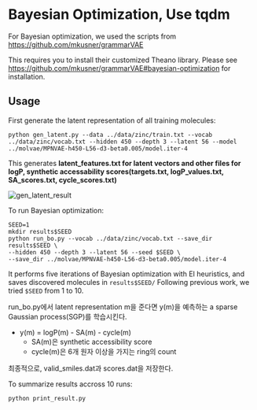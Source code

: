# Bayesian Optimization, Use tqdm

For Bayesian optimization, we used the scripts from https://github.com/mkusner/grammarVAE

This requires you to install their customized Theano library. 
Please see https://github.com/mkusner/grammarVAE#bayesian-optimization for installation.

## Usage
First generate the latent representation of all training molecules:
```
python gen_latent.py --data ../data/zinc/train.txt --vocab ../data/zinc/vocab.txt --hidden 450 --depth 3 --latent 56 --model ../molvae/MPNVAE-h450-L56-d3-beta0.005/model.iter-4
```
This generates **latent_features.txt for latent vectors and other files for logP, synthetic accessability scores(targets.txt, logP_values.txt, SA_scores.txt, cycle_scores.txt)**

![gen_latent_result](./result_img/gen_latent_result.png)

To run Bayesian optimization:
```
SEED=1
mkdir results$SEED
python run_bo.py --vocab ../data/zinc/vocab.txt --save_dir results$SEED \
--hidden 450 --depth 3 --latent 56 --seed $SEED \
--save_dir ../molvae/MPNVAE-h450-L56-d3-beta0.005/model.iter-4
```
It performs five iterations of Bayesian optimization with EI heuristics, and saves discovered molecules in `results$SEED/` 
Following previous work, we tried `$SEED` from 1 to 10.

run_bo.py에서 latent representation m을 준다면 y(m)을 예측하는 a sparse Gaussian process(SGP)를 학습시킨다.

- y(m) = logP(m) - SA(m) - cycle(m)
    - SA(m)은 synthetic accessibility score 
    - cycle(m)은 6개 원자 이상을 가지는 ring의 count

최종적으로, valid_smiles.dat과 scores.dat을 저장한다.


To summarize results accross 10 runs:
```
python print_result.py
```
